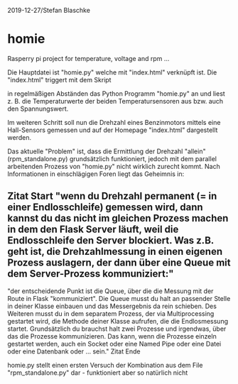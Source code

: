 2019-12-27/Stefan Blaschke

# homie
Rasperry pi project for temperature, voltage and rpm ...

Die Hauptdatei ist "homie.py" welche mit "index.html" verknüpft ist.
Die "index.html" triggert mit dem Skript
  <script>
   function updateTemperature1()
   {
      fetch( "/getdyntemp1" )
         .then( response => {
            if( !response.ok )
               throw new Error( "fetch failed" ) ;
            return response.json() ;
         } )
         .then( json => document.querySelector("#getdyntemp1").textContent = json.getdyntemp1 )
   }
   updateTemperature1() ;
   setInterval( updateTemperature1, 1000 ) ;
  </script>
in regelmäßigen Abständen das Python Programm "homie.py" an und liest z. B. die Temperaturwerte der beiden Temperatursensoren aus bzw. auch den Spannungswert.

Im weiteren Schritt soll nun die Drehzahl eines Benzinmotors mittels eine Hall-Sensors gemessen und auf der Homepage "index.html" dargestellt werden.

Das aktuelle "Problem" ist, dass die Ermittlung der Drehzahl "allein" (rpm_standalone.py) grundsätzlich funktioniert, jedoch mit dem parallel arbeitenden Prozess von "homie.py" nicht wirklich zurecht kommt.
Nach Informationen in einschlägigen Foren liegt das Geheimnis in:

Zitat Start
  "wenn du Drehzahl permanent (= in einer Endlosschleife) gemessen wird, dann kannst du das nicht im gleichen Prozess machen in dem den Flask Server läuft, weil die Endlosschleife den Server blockiert.
  Was z.B. geht ist, die Drehzahlmessung in einen eigenen Prozess auslagern, der dann über eine Queue mit dem Server-Prozess kommuniziert:"
  ----------
  "der entscheidende Punkt ist die Queue, über die die Messung mit der Route in Flask "kommuniziert".
  Die Queue musst du halt an passender Stelle in deiner Klasse einbauen und das Messergebnis da rein schieben.
  Des Weiteren musst du in dem separatem Prozess, der via Multiprocessing gestartet wird, die Methode deiner Klasse aufrufen,
  die die Endlosmessung startet. Grundsätzlich du brauchst halt zwei Prozesse und irgendwas, über das die Prozesse kommunizieren.
  Das kann, wenn die Prozesse einzeln gestartet werden, auch ein Socket oder eine Named Pipe oder eine Datei oder eine Datenbank oder ... sein."
Zitat Ende

homie.py stellt einen ersten Versuch der Kombination aus dem File "rpm_standalone.py" dar - funktioniert aber so natürlich nicht
